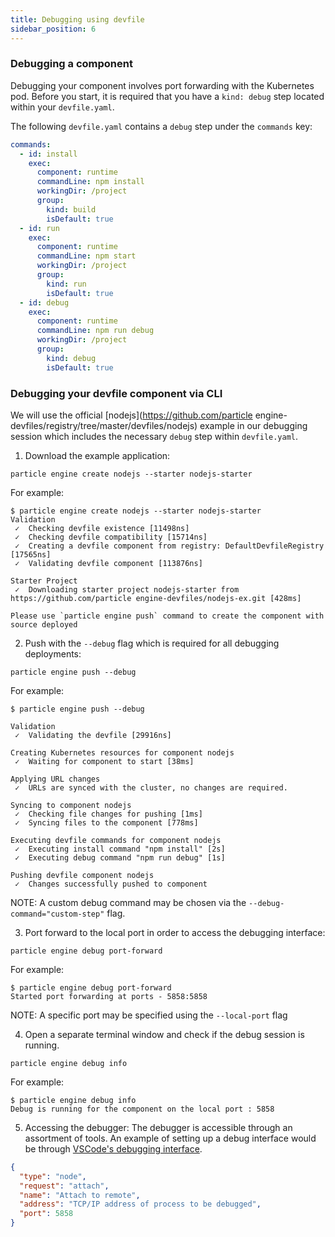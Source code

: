 ```yaml
---
title: Debugging using devfile
sidebar_position: 6
---
```

### Debugging a component

Debugging your component involves port forwarding with the Kubernetes pod. Before you start, it is required that you have a `kind: debug` step located within your `devfile.yaml`.

The following `devfile.yaml` contains a `debug` step under the `commands` key:

```yaml
commands:
  - id: install
    exec:
      component: runtime
      commandLine: npm install
      workingDir: /project
      group:
        kind: build
        isDefault: true
  - id: run
    exec:
      component: runtime
      commandLine: npm start
      workingDir: /project
      group:
        kind: run
        isDefault: true
  - id: debug
    exec:
      component: runtime
      commandLine: npm run debug
      workingDir: /project
      group:
        kind: debug
        isDefault: true
```

### Debugging your devfile component via CLI

We will use the official [nodejs](https://github.com/particle engine-devfiles/registry/tree/master/devfiles/nodejs) example in our debugging session which includes the necessary `debug` step within `devfile.yaml`.

1. Download the example application:
  ```shell
  particle engine create nodejs --starter nodejs-starter
  ```
  For example:
  ```shell
  $ particle engine create nodejs --starter nodejs-starter
  Validation
   ✓  Checking devfile existence [11498ns]
   ✓  Checking devfile compatibility [15714ns]
   ✓  Creating a devfile component from registry: DefaultDevfileRegistry [17565ns]
   ✓  Validating devfile component [113876ns]
  
  Starter Project
   ✓  Downloading starter project nodejs-starter from https://github.com/particle engine-devfiles/nodejs-ex.git [428ms]
  
  Please use `particle engine push` command to create the component with source deployed
  ```

2. Push with the `--debug` flag which is required for all debugging deployments:
  ```shell
  particle engine push --debug
  ```
  For example:
  ```shell
  $ particle engine push --debug
  
  Validation
   ✓  Validating the devfile [29916ns]
  
  Creating Kubernetes resources for component nodejs
   ✓  Waiting for component to start [38ms]
  
  Applying URL changes
   ✓  URLs are synced with the cluster, no changes are required.
  
  Syncing to component nodejs
   ✓  Checking file changes for pushing [1ms]
   ✓  Syncing files to the component [778ms]
  
  Executing devfile commands for component nodejs
   ✓  Executing install command "npm install" [2s]
   ✓  Executing debug command "npm run debug" [1s]
  
  Pushing devfile component nodejs
   ✓  Changes successfully pushed to component
  
  ```
  NOTE: A custom debug command may be chosen via the `--debug-command="custom-step"` flag.

3. Port forward to the local port in order to access the debugging interface:
  ```shell
  particle engine debug port-forward
  ```
  For example:
  ```shell
  $ particle engine debug port-forward
  Started port forwarding at ports - 5858:5858
  ```

  NOTE: A specific port may be specified using the `--local-port` flag

4. Open a separate terminal window and check if the debug session is running.
  ```shell
  particle engine debug info
  ```
  
  For example:
  ```shell
  $ particle engine debug info
  Debug is running for the component on the local port : 5858
  ```

5. Accessing the debugger:
   The debugger is accessible through an assortment of tools. An example of setting up a debug interface would be through [VSCode's debugging interface](https://code.visualstudio.com/docs/nodejs/nodejs-debugging#_remote-debugging).

  ```json
  {
    "type": "node",
    "request": "attach",
    "name": "Attach to remote",
    "address": "TCP/IP address of process to be debugged",
    "port": 5858
  }
  ```